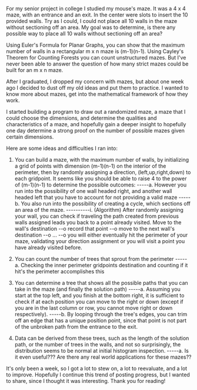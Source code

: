 For my senior project in college I studied my mouse's maze. It was a 4 x 4 maze, with an entrance and an 
exit. In the center were slots to insert the 10 provided walls. Try as I could, I could not place all 10 
walls in the maze without sectioning off an area. My goal was to determine, is there any possible way to 
place all 10 walls without sectioning off an area?

Using Euler's Formula for Planar Graphs, you can show that the maximum number of walls in a rectangular 
m x n maze is (m-1)(n-1). Using Cayley's Theorem for Counting Forests you can count unstructured mazes. 
But I've never been able to answer the question of how many strict mazes could be built for an m x n maze.

After I graduated, I dropped my concern with mazes, but about one week ago I decided to dust off my old ideas 
and put them to practice. I wanted to know more about mazes, get into the mathematical framework of how they 
work.

I started building a program to draw out a randomized maze, a maze that I could choose the dimensions, 
and determine the qualities and characteristics of a maze, and hopefully gain a deeper insight to hopefully 
one day determine a strong proof on the number of possible mazes given certain dimensions.

Here are some ideas and difficulties I ran into:

1. You can build a maze, with the maximum number of walls, by initializing a grid of points with dimension 
(m-1)(n-1) on the interior of the perimeter, then by randomly assigning a direction, (left,up,right,down) 
to each gridpoint. It seems like you should be able to raise 4 to the power of (m-1)(n-1) to determine the 
possible outcomes:
-----a. However you run into the possibility of one wall headed right, and another wall headed left that you 
have to account for not providing a valid maze
-----b. You also run into the possibility of creating a cycle, which sections off an area of the maze.
----------i. (Algorithm) After randomly assigning your wall, you can check if traveling the path created 
from previous walls assigned leads you back to a point already visited. Move to the wall's destination --o 
record that point --o move to the next wall's destination --o ... --o you will either eventually hit the 
perimeter of your maze, validating your direction assignment or you will visit a point you have already 
visited before.

2. You can count the number of trees that sprout from the perimeter
-----a. Checking the inner perimeter gridpoints destination and counting if it hit's the perimeter 
accomplishes this

3. You can determine a tree that shows all the possible paths that you can take in the maze (and finally 
the solution path)
-----a. Assuming you start at the top left, and you finish at the bottom right, it is sufficient to check 
if at each position you can move to the right or down (except if you are in the last column or row, you 
cannot move right or down respectively).
-----b. By looping through the tree's edges, you can trim off an edge that has a unique position point, 
since that point is not part of the unbroken path from the entrance to the exit.

4. Data can be derived from these trees, such as the length of the solution path, or the number of trees 
in the walls, and not so surprisingly, the distribution seems to be normal at initial histogram inspection.
-----a. Is it even useful??? Are there any real world applications for these mazes??

It's only been a week, so I got a lot to stew on, a lot to reevaluate, and a lot to improve. Hopefully I 
continue this trend of posting progress, but I wanted to share, since I thought it was interesting. Thank 
you for reading!
